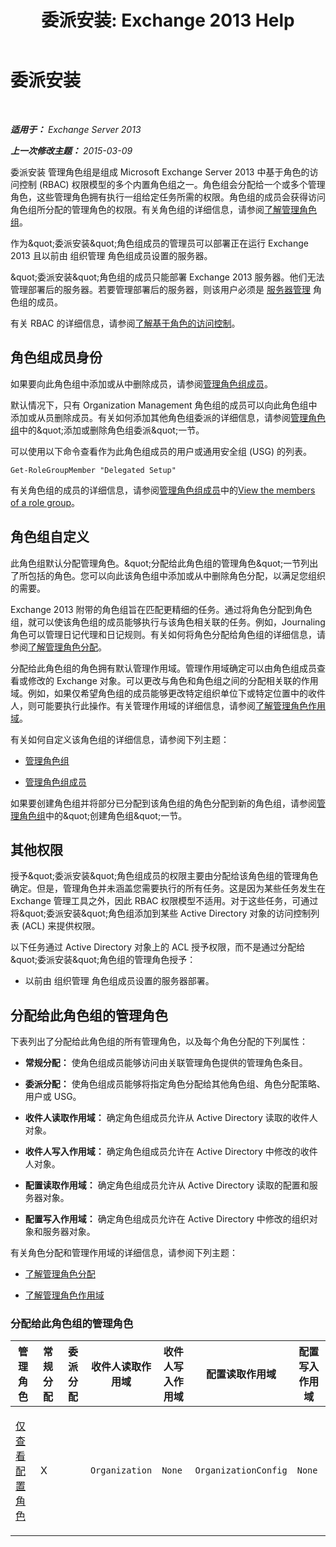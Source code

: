 ﻿---
title: '委派安装: Exchange 2013 Help'
TOCTitle: 委派安装
ms:assetid: 49362059-e53f-4135-ad2b-9edfbfff9a1e
ms:mtpsurl: https://technet.microsoft.com/zh-cn/library/Dd876881(v=EXCHG.150)
ms:contentKeyID: 50490442
ms.date: 05/21/2018
mtps_version: v=EXCHG.150
ms.translationtype: MT
---

# 委派安装

 

_**适用于：** Exchange Server 2013_

_**上一次修改主题：** 2015-03-09_

委派安装 管理角色组是组成 Microsoft Exchange Server 2013 中基于角色的访问控制 (RBAC) 权限模型的多个内置角色组之一。角色组会分配给一个或多个管理角色，这些管理角色拥有执行一组给定任务所需的权限。角色组的成员会获得访问角色组所分配的管理角色的权限。有关角色组的详细信息，请参阅[了解管理角色组](understanding-management-role-groups-exchange-2013-help.md)。

作为\&quot;委派安装\&quot;角色组成员的管理员可以部署正在运行 Exchange 2013 且以前由 组织管理 角色组成员设置的服务器。

\&quot;委派安装\&quot;角色组的成员只能部署 Exchange 2013 服务器。他们无法管理部署后的服务器。若要管理部署后的服务器，则该用户必须是 [服务器管理](server-management-exchange-2013-help.md) 角色组的成员。

有关 RBAC 的详细信息，请参阅[了解基于角色的访问控制](understanding-role-based-access-control-exchange-2013-help.md)。

## 角色组成员身份

如果要向此角色组中添加或从中删除成员，请参阅[管理角色组成员](manage-role-group-members-exchange-2013-help.md)。

默认情况下，只有 Organization Management 角色组的成员可以向此角色组中添加或从员删除成员。有关如何添加其他角色组委派的详细信息，请参阅[管理角色组](manage-role-groups-exchange-2013-help.md)中的\&quot;添加或删除角色组委派\&quot;一节。

可以使用以下命令查看作为此角色组成员的用户或通用安全组 (USG) 的列表。

    Get-RoleGroupMember "Delegated Setup"

有关角色组的成员的详细信息，请参阅[管理角色组成员](manage-role-group-members-exchange-2013-help.md)中的[View the members of a role group](manage-role-group-members-exchange-2013-help.md)。

## 角色组自定义

此角色组默认分配管理角色。\&quot;分配给此角色组的管理角色\&quot;一节列出了所包括的角色。您可以向此该角色组中添加或从中删除角色分配，以满足您组织的需要。

Exchange 2013 附带的角色组旨在匹配更精细的任务。通过将角色分配到角色组，就可以使该角色组的成员能够执行与该角色相关联的任务。例如，Journaling 角色可以管理日记代理和日记规则。有关如何将角色分配给角色组的详细信息，请参阅[了解管理角色分配](understanding-management-role-assignments-exchange-2013-help.md)。

分配给此角色组的角色拥有默认管理作用域。管理作用域确定可以由角色组成员查看或修改的 Exchange 对象。可以更改与角色和角色组之间的分配相关联的作用域。例如，如果仅希望角色组的成员能够更改特定组织单位下或特定位置中的收件人，则可能要执行此操作。有关管理作用域的详细信息，请参阅[了解管理角色作用域](understanding-management-role-scopes-exchange-2013-help.md)。

有关如何自定义该角色组的详细信息，请参阅下列主题：

  - [管理角色组](manage-role-groups-exchange-2013-help.md)

  - [管理角色组成员](manage-role-group-members-exchange-2013-help.md)

如果要创建角色组并将部分已分配到该角色组的角色分配到新的角色组，请参阅[管理角色组](manage-role-groups-exchange-2013-help.md)中的\&quot;创建角色组\&quot;一节。

## 其他权限

授予\&quot;委派安装\&quot;角色组成员的权限主要由分配给该角色组的管理角色确定。但是，管理角色并未涵盖您需要执行的所有任务。这是因为某些任务发生在 Exchange 管理工具之外，因此 RBAC 权限模型不适用。对于这些任务，可通过将\&quot;委派安装\&quot;角色组添加到某些 Active Directory 对象的访问控制列表 (ACL) 来提供权限。

以下任务通过 Active Directory 对象上的 ACL 授予权限，而不是通过分配给\&quot;委派安装\&quot;角色组的管理角色授予：

  - 以前由 组织管理 角色组成员设置的服务器部署。

## 分配给此角色组的管理角色

下表列出了分配给此角色组的所有管理角色，以及每个角色分配的下列属性：

  - **常规分配：** 使角色组成员能够访问由关联管理角色提供的管理角色条目。

  - **委派分配：** 使角色组成员能够将指定角色分配给其他角色组、角色分配策略、用户或 USG。

  - **收件人读取作用域：** 确定角色组成员允许从 Active Directory 读取的收件人对象。

  - **收件人写入作用域：** 确定角色组成员允许在 Active Directory 中修改的收件人对象。

  - **配置读取作用域：** 确定角色组成员允许从 Active Directory 读取的配置和服务器对象。

  - **配置写入作用域：** 确定角色组成员允许在 Active Directory 中修改的组织对象和服务器对象。

有关角色分配和管理作用域的详细信息，请参阅下列主题：

  - [了解管理角色分配](understanding-management-role-assignments-exchange-2013-help.md)

  - [了解管理角色作用域](understanding-management-role-scopes-exchange-2013-help.md)

### 分配给此角色组的管理角色

<table style="width:100%;">
<colgroup>
<col style="width: 14%" />
<col style="width: 14%" />
<col style="width: 14%" />
<col style="width: 14%" />
<col style="width: 14%" />
<col style="width: 14%" />
<col style="width: 14%" />
</colgroup>
<thead>
<tr class="header">
<th>管理角色</th>
<th>常规分配</th>
<th>委派分配</th>
<th>收件人读取作用域</th>
<th>收件人写入作用域</th>
<th>配置读取作用域</th>
<th>配置写入作用域</th>
</tr>
</thead>
<tbody>
<tr class="odd">
<td><p><a href="view-only-configuration-role-exchange-2013-help.md">仅查看配置角色</a></p></td>
<td><p>X</p></td>
<td><p></p></td>
<td><p><code>Organization</code></p></td>
<td><p><code>None</code></p></td>
<td><p><code>OrganizationConfig</code></p></td>
<td><p><code>None</code></p></td>
</tr>
</tbody>
</table>

